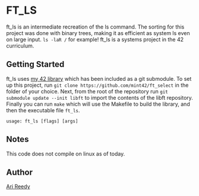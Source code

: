 # FT_LS

ft_ls is an intermediate recreation of the ls command. The sorting for this project was done with binary trees, making it as efficient as system ls even on large input. `ls -laR /` for example! ft_ls is a systems project in the 42 curriculum.

## Getting Started

ft_ls uses [my 42 library](https://github.com/mint42/libft) which has been included as a git submodule. To set up this project, run `git clone https://github.com/mint42/ft_select` in the folder of your choice. Next, from the root of the repository run `git submodule update --init libft` to import the contents of the libft repository. Finally you can run `make` which will use the Makefile to build the library, and then the executable file `ft_ls`.

```
usage: ft_ls [flags] [args]
```

## Notes

This code does not compile on linux as of today.

## Author

[Ari Reedy](https://github.com/mint42/)
